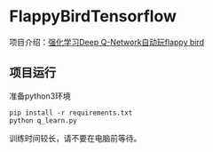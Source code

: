 # FlappyBirdTensorflow

项目介绍：[强化学习Deep Q-Network自动玩flappy bird](https://yuerblog.cc/2021/01/26/%e5%bc%ba%e5%8c%96%e5%ad%a6%e4%b9%a0deep-q-network%e8%87%aa%e5%8a%a8%e7%8e%a9flappy-bird/)

## 项目运行

准备python3环境

```
pip install -r requirements.txt
python q_learn.py
```

训练时间较长，请不要在电脑前等待。
